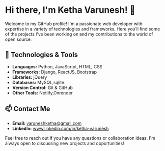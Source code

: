 # Hi there, I'm Ketha Varunesh! 👋

Welcome to my GitHub profile! I'm a passionate web developer with expertise in a variety of technologies and frameworks. Here you'll find some of the projects I've been working on and my contributions to the world of open source.

## 🔧 Technologies & Tools

- **Languages:** Python, JavaScript, HTML, CSS
- **Frameworks:** Django, ReactJS, Bootstrap
- **Libraries:** jQuery
- **Databases:** MySQL,sqlite
- **Version Control:** Git & GitHub
- **Other Tools:** Netlify,Onrender


 


## 📫 Contact Me

- **Email:** varuneshketha@gmail.com
- **LinkedIn:** www.linkedin.com/in/ketha-varunesh


Feel free to reach out if you have any questions or collaboration ideas. I'm always open to discussing new projects and opportunities!
